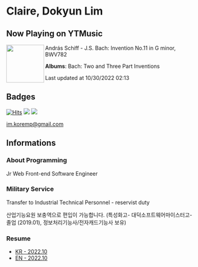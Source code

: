 # Claire, Dokyun Lim

## Now Playing on YTMusic

[<img align="left" width="100" src="https://lh3.googleusercontent.com/hEtfKrCz4Rkt67AlZbqrBBNwL91gFfZNPfQau-_hIUrSdPBYRg4dDIm0zMhal6H0PW440LAQ_EWEbfRU9A">](https://music.youtube.com/watch?v=6xogP1kWT6w)

András Schiff - J.S. Bach: Invention No.11 in G minor, BWV782

**Albums**: Bach: Two and Three Part Inventions

Last updated at 10/30/2022 02:13

## Badges

[![Hits](https://hits.seeyoufarm.com/api/count/incr/badge.svg?url=https%3A%2F%2Fgithub.com%2Fkoremp%2Fkormep&count_bg=%2379C83D&title_bg=%23555555&icon=&icon_color=%23E7E7E7&title=hits&edge_flat=false)](https://hits.seeyoufarm.com)
<a href="https://dev.to/koremp"><img src="https://img.shields.io/badge/dev.to-0A0A0A?style=for-the-badge&logo=devdotto&logoColor=white"/></a>
<a href="https://www.linkedin.com/in/koremp"><img src="https://img.shields.io/badge/LinkedIn-0077B5?style=flat-square&logo=linkedin&logoColor=white"/></a>

im.koremp@gmail.com

## Informations

### About Programming

Jr Web Front-end Software Engineer

### Military Service

Transfer to Industrial Technical Personnel - reservist duty

산업기능요원 보충역으로 편입이 가능합니다. (특성화고- 대덕소프트웨어마이스터고- 졸업 (2019.01), 정보처리기능사/전자캐드기능사 보유)

### Resume

* [KR - 2022.10](./resume/README.md)
* [EN - 2022.10](./resume/README.en.md)
